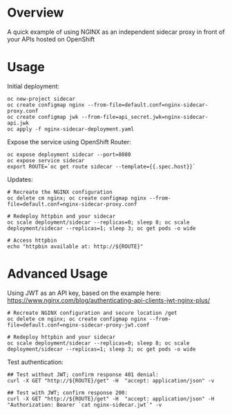# Overview

A quick example of using NGINX as an independent sidecar proxy in front of your APIs hosted on OpenShift

# Usage

Initial deployment:

```
oc new-project sidecar
oc create configmap nginx --from-file=default.conf=nginx-sidecar-proxy.conf
oc create configmap jwk --from-file=api_secret.jwk=nginx-sidecar-api.jwk
oc apply -f nginx-sidecar-deployment.yaml 
```

Expose the service using OpenShift Router:

```
oc expose deployment sidecar --port=8080
oc expose service sidecar
export ROUTE=`oc get route sidecar --template={{.spec.host}}`
```

Updates:

```
# Recreate the NGINX configuration
oc delete cm nginx; oc create configmap nginx --from-file=default.conf=nginx-sidecar-proxy.conf

# Redeploy httpbin and your sidecar
oc scale deployment/sidecar --replicas=0; sleep 8; oc scale deployment/sidecar --replicas=1; sleep 3; oc get pods -o wide

# Access httpbin
echo "httpbin available at: http://${ROUTE}"

```

# Advanced Usage

Using JWT as an API key, based on the example here: https://www.nginx.com/blog/authenticating-api-clients-jwt-nginx-plus/

```
# Recreate NGINX configuration and secure location /get
oc delete cm nginx; oc create configmap nginx --from-file=default.conf=nginx-sidecar-proxy-jwt.conf

# Redeploy httpbin and your sidecar
oc scale deployment/sidecar --replicas=0; sleep 8; oc scale deployment/sidecar --replicas=1; sleep 3; oc get pods -o wide

```

Test authentication:

```
## Test without JWT; confirm response 401 denial:
curl -X GET "http://${ROUTE}/get" -H  "accept: application/json" -v

## Test with JWT; confirm response 200:
curl -X GET "http://${ROUTE}/get" -H  "accept: application/json" -H "Authorization: Bearer `cat nginx-sidecar.jwt`" -v

